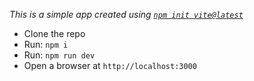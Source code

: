 _This is a simple app created using [`npm init vite@latest`](https://vitejs.dev/guide/#scaffolding-your-first-vite-project)_

- Clone the repo
- Run: `npm i`
- Run: `npm run dev`
- Open a browser at `http://localhost:3000`
